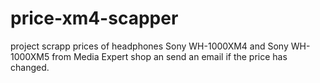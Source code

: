 # price-xm4-scapper

project scrapp prices of headphones Sony WH-1000XM4 and Sony WH-1000XM5 from Media Expert shop an send an email if the price has changed.
